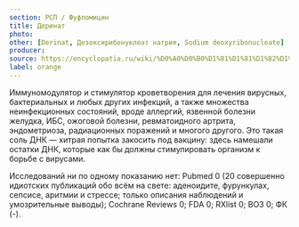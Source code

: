 ```yaml
---
section: РСП / Фуфломицин
title: Деринат
photo:
other: [Derinat, Дезоксирибонуклеат натрия, Sodium deoxyribonucleate]
producer:
source: https://encyclopatia.ru/wiki/%D0%A0%D0%B0%D1%81%D1%81%D1%82%D1%80%D0%B5%D0%BB%D1%8C%D0%BD%D1%8B%D0%B9_%D1%81%D0%BF%D0%B8%D1%81%D0%BE%D0%BA_%D0%BF%D1%80%D0%B5%D0%BF%D0%B0%D1%80%D0%B0%D1%82%D0%BE%D0%B2
label: orange
---
```


Иммуномодулятор и стимулятор кроветворения для лечения вирусных, бактериальных и любых других инфекций, а также множества неинфекционных состояний, вроде аллергий, язвенной болезни желудка, ИБС, ожоговой болезни, ревматоидного артрита, эндометриоза, радиационных поражений и многого другого. Это такая соль ДНК — хитрая попытка закосить под вакцину: здесь намешали остатки ДНК, которые как бы должны стимулировать организм к борьбе с вирусами.

Исследований ни по одному показанию нет: Pubmed 0 (20 совершенно идиотских публикаций обо всём на свете: аденоидите, фурункулах, сепсисе, аритмии и стрессе; только описания наблюдений и умозрительные выводы); Cochrane Reviews 0; FDA 0; RXlist 0; ВОЗ 0; ФК (-).
